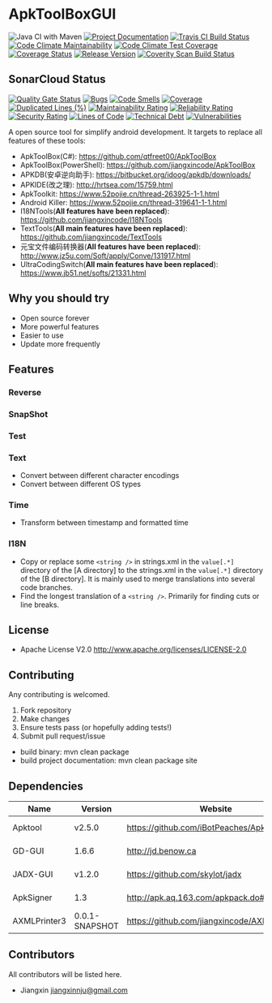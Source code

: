 # ApkToolBoxGUI

![Java CI with Maven](https://github.com/jiangxincode/ApkToolBoxGUI/workflows/Java%20CI%20with%20Maven/badge.svg)
[![Project Documentation](https://img.shields.io/badge/Aloys-Project%20Documentation-green.svg)](https://jiangxincode.github.io/ApkToolBoxGUI)
[![Travis CI Build Status](https://travis-ci.org/jiangxincode/ApkToolBoxGUI.svg?branch=master)](https://travis-ci.org/jiangxincode/ApkToolBoxGUI)
[![Code Climate Maintainability](https://api.codeclimate.com/v1/badges/fb8d289a4b0ee14f9d8b/maintainability)](https://codeclimate.com/github/jiangxincode/ApkToolBoxGUI/maintainability)
[![Code Climate Test Coverage](https://api.codeclimate.com/v1/badges/fb8d289a4b0ee14f9d8b/test_coverage)](https://codeclimate.com/github/jiangxincode/ApkToolBoxGUI/test_coverage)
[![Coverage Status](https://coveralls.io/repos/github/jiangxincode/ApkToolBoxGUI/badge.svg?branch=master)](https://coveralls.io/github/jiangxincode/ApkToolBoxGUI?branch=master)
[![Release Version](https://img.shields.io/github/v/release/jiangxincode/ApkToolBoxGUI?include_prereleases&sort=semver)](https://github.com/jiangxincode/ApkToolBoxGUI/releases/latest)
[![Coverity Scan Build Status](https://scan.coverity.com/projects/19016/badge.svg)](https://scan.coverity.com/projects/jiangxincode-apktoolboxgui)

## SonarCloud Status

[![Quality Gate Status](https://sonarcloud.io/api/project_badges/measure?project=edu.jiangxin.apktoolbox:APKToolBoxGUI&metric=alert_status)](https://sonarcloud.io/dashboard?id=edu.jiangxin.apktoolbox:APKToolBoxGUI)
[![Bugs](https://sonarcloud.io/api/project_badges/measure?project=edu.jiangxin.apktoolbox:APKToolBoxGUI&metric=bugs)](https://sonarcloud.io/dashboard?id=edu.jiangxin.apktoolbox:APKToolBoxGUI)
[![Code Smells](https://sonarcloud.io/api/project_badges/measure?project=edu.jiangxin.apktoolbox:APKToolBoxGUI&metric=code_smells)](https://sonarcloud.io/dashboard?id=edu.jiangxin.apktoolbox:APKToolBoxGUI)
[![Coverage](https://sonarcloud.io/api/project_badges/measure?project=edu.jiangxin.apktoolbox:APKToolBoxGUI&metric=coverage)](https://sonarcloud.io/dashboard?id=edu.jiangxin.apktoolbox:APKToolBoxGUI)
[![Duplicated Lines (%)](https://sonarcloud.io/api/project_badges/measure?project=edu.jiangxin.apktoolbox:APKToolBoxGUI&metric=duplicated_lines_density)](https://sonarcloud.io/dashboard?id=edu.jiangxin.apktoolbox:APKToolBoxGUI)
[![Maintainability Rating](https://sonarcloud.io/api/project_badges/measure?project=edu.jiangxin.apktoolbox:APKToolBoxGUI&metric=sqale_rating)](https://sonarcloud.io/dashboard?id=edu.jiangxin.apktoolbox:APKToolBoxGUI)
[![Reliability Rating](https://sonarcloud.io/api/project_badges/measure?project=edu.jiangxin.apktoolbox:APKToolBoxGUI&metric=reliability_rating)](https://sonarcloud.io/dashboard?id=edu.jiangxin.apktoolbox:APKToolBoxGUI)
[![Security Rating](https://sonarcloud.io/api/project_badges/measure?project=edu.jiangxin.apktoolbox:APKToolBoxGUI&metric=security_rating)](https://sonarcloud.io/dashboard?id=edu.jiangxin.apktoolbox:APKToolBoxGUI)
[![Lines of Code](https://sonarcloud.io/api/project_badges/measure?project=edu.jiangxin.apktoolbox:APKToolBoxGUI&metric=ncloc)](https://sonarcloud.io/dashboard?id=edu.jiangxin.apktoolbox:APKToolBoxGUI)
[![Technical Debt](https://sonarcloud.io/api/project_badges/measure?project=edu.jiangxin.apktoolbox:APKToolBoxGUI&metric=sqale_index)](https://sonarcloud.io/dashboard?id=edu.jiangxin.apktoolbox:APKToolBoxGUI)
[![Vulnerabilities](https://sonarcloud.io/api/project_badges/measure?project=edu.jiangxin.apktoolbox:APKToolBoxGUI&metric=vulnerabilities)](https://sonarcloud.io/dashboard?id=edu.jiangxin.apktoolbox:APKToolBoxGUI)


A open source tool for simplify android development. It targets to replace all features of these tools:

* ApkToolBox(C#): <https://github.com/qtfreet00/ApkToolBox>
* ApkToolBox(PowerShell): <https://github.com/jiangxincode/ApkToolBox>
* APKDB(安卓逆向助手): <https://bitbucket.org/idoog/apkdb/downloads/>
* APKIDE(改之理): <http://hrtsea.com/15759.html>
* ApkToolkit: <https://www.52pojie.cn/thread-263925-1-1.html>
* Android Killer: <https://www.52pojie.cn/thread-319641-1-1.html>
* I18NTools(**All features have been replaced**): <https://github.com/jiangxincode/I18NTools>
* TextTools(**All main features have been replaced**): <https://github.com/jiangxincode/TextTools>
* 元宝文件编码转换器(**All features have been replaced**): <http://www.jz5u.com/Soft/apply/Conve/131917.html>
* UltraCodingSwitch(**All main features have been replaced**): <https://www.jb51.net/softs/21331.html>

## Why you should try

* Open source forever
* More powerful features
* Easier to use
* Update more frequently

## Features

### Reverse

### SnapShot

### Test

### Text

* Convert between different character encodings
* Convert between different OS types

### Time

* Transform between timestamp and formatted time

### I18N

* Copy or replace some `<string />` in strings.xml in the `value[.*]` directory of the [A directory] to the strings.xml in the `value[.*]` directory of the [B directory]. It is mainly used to merge translations into several code branches.
* Find the longest translation of a `<string />`. Primarily for finding cuts or line breaks.

## License

* Apache License V2.0 <http://www.apache.org/licenses/LICENSE-2.0>

## Contributing

Any contributing is welcomed.

1. Fork repository
2. Make changes
3. Ensure tests pass (or hopefully adding tests!)
4. Submit pull request/issue

* build binary: mvn clean package
* build project documentation: mvn clean package site

## Dependencies

| Name | Version | Website | License
| ------ | ------ | ------ | ------ |
| Apktool | v2.5.0 | <https://github.com/iBotPeaches/Apktool> | Apache 2.0 |
| GD-GUI | 1.6.6 | <http://jd.benow.ca> | GNU GPL v3 |
| JADX-GUI | v1.2.0 | <https://github.com/skylot/jadx> | Apache 2.0 |
| ApkSigner | 1.3 | <http://apk.aq.163.com/apkpack.do#download> | Apache 2.0 |
| AXMLPrinter3 | 0.0.1-SNAPSHOT | <https://github.com/jiangxincode/AXMLPrinter3> | Apache 2.0 |

## Contributors

All contributors will be listed here.

* Jiangxin <jiangxinnju@gmail.com>
